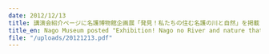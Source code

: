 ```yaml
---
date: 2012/12/13
title: 講演会紹介ページに名護博物館企画展「発見！私たちの住む名護の川と自然」を掲載
title_en: Nago Museum posted "Exhibition! Nago no River and nature that we live"
file: "/uploads/20121213.pdf"
---
```

